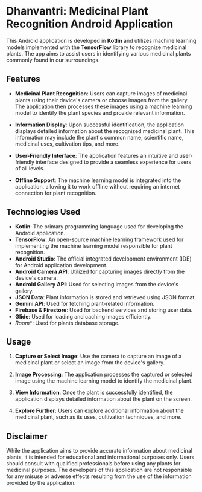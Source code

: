 # Dhanvantri: Medicinal Plant Recognition Android Application

This Android application is developed in **Kotlin** and utilizes machine learning models implemented with the **TensorFlow** library to recognize medicinal plants. The app aims to assist users in identifying various medicinal plants commonly found in our surroundings.

## Features

- **Medicinal Plant Recognition**: Users can capture images of medicinal plants using their device's camera or choose images from the gallery. The application then processes these images using a machine learning model to identify the plant species and provide relevant information.

- **Information Display**: Upon successful identification, the application displays detailed information about the recognized medicinal plant. This information may include the plant's common name, scientific name, medicinal uses, cultivation tips, and more.

- **User-Friendly Interface**: The application features an intuitive and user-friendly interface designed to provide a seamless experience for users of all levels.

- **Offline Support**: The machine learning model is integrated into the application, allowing it to work offline without requiring an internet connection for plant recognition.

## Technologies Used

- **Kotlin**: The primary programming language used for developing the Android application.
- **TensorFlow**: An open-source machine learning framework used for implementing the machine learning model responsible for plant recognition.
- **Android Studio**: The official integrated development environment (IDE) for Android application development.
- **Android Camera API**: Utilized for capturing images directly from the device's camera.
- **Android Gallery API**: Used for selecting images from the device's gallery.
- **JSON Data**: Plant information is stored and retrieved using JSON format.
- **Gemini API**: Used for fetching plant-related information.
- **Firebase & Firestore**: Used for backend services and storing user data.
- **Glide**: Used for loading and caching images efficiently.
- *Room**: Used for plants database storage.

## Usage

1. **Capture or Select Image**: Use the camera to capture an image of a medicinal plant or select an image from the device's gallery.
   
2. **Image Processing**: The application processes the captured or selected image using the machine learning model to identify the medicinal plant.
   
3. **View Information**: Once the plant is successfully identified, the application displays detailed information about the plant on the screen.
   
4. **Explore Further**: Users can explore additional information about the medicinal plant, such as its uses, cultivation techniques, and more.

## Disclaimer

While the application aims to provide accurate information about medicinal plants, it is intended for educational and informational purposes only. Users should consult with qualified professionals before using any plants for medicinal purposes. The developers of this application are not responsible for any misuse or adverse effects resulting from the use of the information provided by the application.
